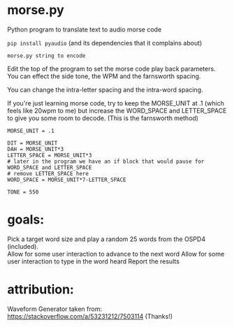 # morse.py
Python program to translate text to audio morse code

`pip install pyaudio` (and its dependencies that it complains about)

`morse.py string to encode`

Edit the top of the program to set the morse code play back parameters.  You can effect the side tone, the WPM and the farnsworth spacing.

You can change the intra-letter spacing and the intra-word spacing.

If you're just learning morse code, try to keep the MORSE_UNIT at .1 (which feels like 20wpm to me) but increase the WORD_SPACE and LETTER_SPACE to give you some room to decode. (This is the farnsworth method)

```
MORSE_UNIT = .1

DIT = MORSE_UNIT
DAH = MORSE_UNIT*3
LETTER_SPACE = MORSE_UNIT*3
# later in the program we have an if block that would pause for WORD_SPACE and LETTER_SPACE
# remove LETTER_SPACE here
WORD_SPACE = MORSE_UNIT*7-LETTER_SPACE

TONE = 550
```

# goals:
Pick a target word size and play a random 25 words from the OSPD4 (included).  
Allow for some user interaction to advance to the next word
Allow for some user interaction to type in the word heard
Report the results 

# attribution:

Waveform Generator taken from: https://stackoverflow.com/a/53231212/7503114 (Thanks!)
